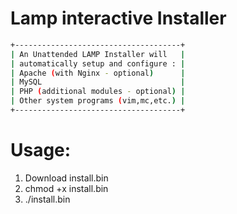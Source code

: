 Lamp interactive Installer
====

```bash
+-------------------------------------+
| An Unattended LAMP Installer will   |
| automatically setup and configure : |
| Apache (with Nginx - optional)      |
| MySQL                               |
| PHP (additional modules - optional) |
| Other system programs (vim,mc,etc.) |
+-------------------------------------+
```

Usage:
====

1. Download install.bin
2. chmod +x install.bin
3. ./install.bin
